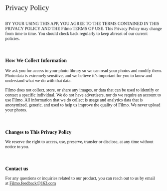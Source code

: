 <h2 style="font-size:17pt;font-family:&quot;">
</h2>
<h2 style="font-size:2.6em;font-weight:300;font-family:system, -apple-system, Roboto, &quot;">
    <span style="font-size:24px;font-family:&quot;">Privacy Policy</span>
</h2>
<p style="font-family:system, -apple-system, Roboto, &quot;font-size:14px;">
<span style="color:#212529;font-family:&quot;font-size:15px;background-color:#FFFFFF;"><span style="color:#212529;font-family:&quot;font-size:12px;">BY YOUR USING THIS APP, YOU AGREE TO THE TERMS CONTAINED IN THIS PRIVACY POLICY AND THE Filmo TERMS OF USE. This Privacy Policy may change from time to time.&nbsp;</span><span style="color:#212529;font-family:&quot;font-size:12px;">You should check back regularly to keep abreast of our current policies.</span></span>
</p>
<p style="font-family:system, -apple-system, Roboto, &quot;font-size:14px;">
<span style="color:#212529;font-family:&quot;font-size:15px;background-color:#FFFFFF;"><span style="color:#212529;font-family:&quot;font-size:12px;"><br />
</span></span>
</p>
<p style="font-family:system, -apple-system, Roboto, &quot;font-size:14px;">
<span style="color:#212529;font-family:&quot;font-size:15px;background-color:#FFFFFF;"><span style="color:#212529;font-family:&quot;font-size:12px;"> </span></span>
</p>
<h3 style="vertical-align:top;font-family:&quot;color:#212529;font-size:18px;background-color:#FFFFFF;">
    <span style="font-size:16px;">How We Collect Information</span>
</h3>
<p style="font-family:system, -apple-system, Roboto, &quot;font-size:14px;">
<span style="font-family:&quot;font-size:12px;">We ask you for access to your photo library so we can read your photos and modify them. Photo data is extremely sensitive, and we believe it’s important for you to know and understand what we do with that data.</span>
</p>
<p style="font-family:system, -apple-system, Roboto, &quot;font-size:14px;">
<span style="font-family:&quot;font-size:12px;">Filmo does not collect, store, or share any images, or data that can be used to identify or contact a specific individual. We do not have advertisers, nor do we require an account to use Filmo. All information that we do collect is usage and analytics data that is anonymized</span><span style="font-family:&quot;font-size:12px;">, generic, and used to help us improve the quality of Filmo. We never upload your photos.</span>
</p>
<p style="font-family:system, -apple-system, Roboto, &quot;font-size:14px;">
<br />
</p>
<h1 style="font-size:1rem;color:#FFC44C;font-family:&quot;">
    <span style="color:#000000;">Changes to This Privacy Policy</span>
</h1>
<p style="font-family:system, -apple-system, Roboto, &quot;font-size:14px;">
<span style="font-family:&quot;font-size:12px;">We reserve the right to access, use, preserve, transfer or disclose, at any time without notice to you.</span>
</p>
<p style="font-family:system, -apple-system, Roboto, &quot;font-size:14px;">
<br />
</p>
<h1 style="font-size:1rem;color:#FFC44C;font-family:&quot;">
    <span style="color:#000000;">Contact us</span>
</h1>
<p style="font-family:system, -apple-system, Roboto, &quot;font-size:14px;">
<span style="font-family:&quot;font-size:12px;">For any questions or inquiries related to our product, you can reach out to us by email at&nbsp;</span><span style="font-family:&quot;font-size:12px;"><a href="mailto:Filmo.feedback@gmail.com">Filmo.feedback@163.com</a></span>
</p>
<p style="font-family:system, -apple-system, Roboto, &quot;font-size:14px;">
<span style="font-family:&quot;font-size:medium;"><br />
</span>
</p>
<p style="font-family:system, -apple-system, Roboto, &quot;font-size:14px;">
<br />
</p>

